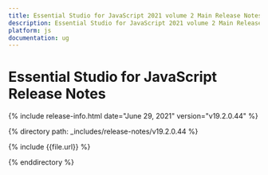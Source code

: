 ```yaml
---
title: Essential Studio for JavaScript 2021 volume 2 Main Release Notes  
description: Essential Studio for JavaScript 2021 volume 2 Main Release Notes  
platform: js
documentation: ug
---
```


# Essential Studio for JavaScript  Release Notes  

{% include release-info.html date="June 29, 2021"  version="v19.2.0.44" %} 


{% directory path: _includes/release-notes/v19.2.0.44 %}

{% include {{file.url}} %}

{% enddirectory %}